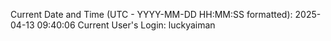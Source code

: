 Current Date and Time (UTC - YYYY-MM-DD HH:MM:SS formatted): 2025-04-13 09:40:06
Current User's Login: luckyaiman
